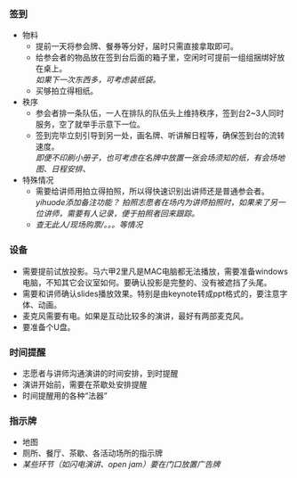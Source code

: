 ### 签到
* 物料
    * 提前一天将参会牌、餐券等分好，届时只需直接拿取即可。
    * 给参会者的物品放在签到台后面的箱子里，空闲时可提前一组组捆绑好放在桌上。  
        *如果下一次东西多，可考虑装纸袋。*  
    * 买够拍立得相纸。
* 秩序
    * 参会者排一条队伍，一人在排队的队伍头上维持秩序，签到台2~3人同时服务，空了就举手示意下一位。  
    * 签到完毕立刻引导到另一处，画名牌、听讲解日程等，确保签到台的流转速度。  
    *即便不印刷小册子，也可考虑在名牌中放置一张会场须知的纸，有会场地图、日程安排、*
* 特殊情况
    * 需要给讲师用拍立得拍照，所以得快速识别出讲师还是普通参会者。  
        *yihuode添加备注功能？*
        *拍照志愿者在场内为讲师拍照时，如果来了另一位讲师，需要有人记录，便于拍照者回来跟踪。*
    * *查无此人/现场购票/。。。等情况*



### 设备
* 需要提前试放投影。马六甲2里凡是MAC电脑都无法播放，需要准备windows电脑，不知其它会议室如何。要确认投影是完整的、没有被遮挡了头尾。
* 需要和讲师确认slides播放效果。特别是由keynote转成ppt格式的，要注意字体、动画。
* 麦克风需要有电。如果是互动比较多的演讲，最好有两部麦克风。
* 要准备个U盘。


### 时间提醒
* 志愿者与讲师沟通演讲的时间安排，到时提醒
* 演讲开始前，需要在茶歇处安排提醒
* 时间提醒用的各种“法器”

### 指示牌
* 地图
* 厕所、餐厅、茶歇、各活动场所的指示牌
* *某些环节（如闪电演讲、open jam）要在门口放置广告牌*